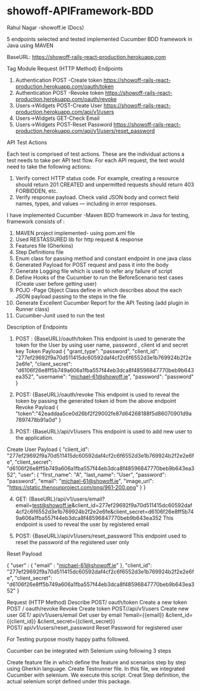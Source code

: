 # showoff-APIFramework-BDD

Rahul Nagar -showoff.ie (Docs)

5 endpoints selected and tested implemented Cucumber BDD framework in Java using MAVEN

BaseURL: https://showoff-rails-react-production.herokuapp.com

Tag	  Module	       Request (HTTP Method)	        Endpoints
1.	Authentication	POST -Create token	   https://showoff-rails-react-production.herokuapp.com/oauth/token
2.	Authentication	POST -Revoke token	   https://showoff-rails-react-production.herokuapp.com/oauth/revoke
3.	Users->Widgets	POST-Create User	     https://showoff-rails-react-production.herokuapp.com/api/v1/users
4.	Users->Widgets	GET-Check Email	
5.	Users->Widgets	POST-Reset Password	  https://showoff-rails-react-production.herokuapp.com/api/v1/users/reset_password

API  Test Actions

Each test is comprised of test actions. These are the individual actions a test needs to take per API test flow. For each API request, the test would need to take the following actions: 
1. Verify correct HTTP status code. For example, creating a resource should return 201 CREATED and unpermitted requests should return 403 FORBIDDEN, etc.
2. Verify response payload. Check valid JSON body and correct field names, types, and values — including in error responses.

I have implemented Cucumber -Maven BDD framework in Java for testing, framework consists of :
1.	MAVEN project implemented- using pom.xml file
2.	Used RESTASSURED lib for http request & response
3.	Features file (Gherkins)
4.	Step Definitions file
5.	Enum class for passing method and constant endpoint in one java class
6.	Generated Payload for POST request and pass it into the body
7.	Generate Logging file which is used to refer any failure of script
8.	Define Hooks of the Cucumber to run the BeforeScenario test cases (Create user before getting user)
9.	POJO -Page Object Class define in which describes about the each JSON payload passing to the steps in the file
10.	Generate Excellent Cucumber Report for the API Testing (add plugin in Runner class)
11.	Cucumber-Junit used to run the test

Description of Endpoints

1.	POST : {BaseURL}/oauth/token
This endpoint is used to generate the token for the User by using user name, password , client id and secret key 
 Token Payload 
{
    "grant_type": "password",
    "client_id": "277ef29692f9a70d511415dc60592daf4cf2c6f6552d3e1b769924b2f2e2e6fe",
    "client_secret": "d6106f26e8ff5b749a606a1fba557f44eb3dca8f48596847770beb9b643ea352",
    "username": "michael-61@showoff.ie",
    "password": "password"
}

2.	POST: {BaseURL}/oauth/revoke
This endpoint is used to reveal the token by passing the generated token id from the above endpoint
 Revoke Payload
{
	"token":"42eaddaa5ce0d26bf2f29002fe87d64268188f5d86070901d9a7897478b91a0d"
}

3.	POST: {BaseURL}/api/v1/users
This endpoint is used to add new user to the application.

Create User Payload 
{
	"client_id": "277ef29692f9a70d511415dc60592daf4cf2c6f6552d3e1b769924b2f2e2e6fe",
	"client_secret": "d6106f26e8ff5b749a606a1fba557f44eb3dca8f48596847770beb9b643ea352",
	"user": {
		"first_name": "A",
		"last_name": "User",
		"password": "password",
		"email": "michael-61@showoff.ie",
		"image_url": "https://static.thenounproject.com/png/961-200.png"
	}
}

4.	GET: {BaseURL}/api/v1/users/email?email=test@showoff.ie&client_id=277ef29692f9a70d511415dc60592daf4cf2c6f6552d3e1b769924b2f2e2e6fe&client_secret=d6106f26e8ff5b749a606a1fba557f44eb3dca8f48596847770beb9b643ea352
                This endpoint is used to reveal the user by registered email  

5.	POST: {BaseURL}/api/v1/users/reset_password
This endpoint used to reset the password of the registered user only

Reset Payload

{
   "user" : {
       "email" : "michael-61@showoff.ie"
   },
   "client_id": "277ef29692f9a70d511415dc60592daf4cf2c6f6552d3e1b769924b2f2e2e6fe",
   "client_secret": "d6106f26e8ff5b749a606a1fba557f44eb3dca8f48596847770beb9b643ea352"
}

Request (HTTP Method)	              Describe
POST/ oauth/token           	    Create a new token
POST / oauth/revoke	              Revoke Create token
POST//api/v1/users	              Create new user
GET/ api/v1/users/email           Get user by email
?email={{email}}
&client_id={{client_id}}
&client_secret={{client_secret}}	                          
POST/ api/v1/users/reset_password	 Reset Password for registered user

For Testing purpose mostly happy paths followed.




Cucumber can be integrated with Selenium using following 3 steps

Create feature file in which define the feature and scenarios step by step using Gherkin language.
Create Testrunner file. In this file, we integrated Cucumber with selenium. We execute this script.
Creat Step definition, the actual selenium script defined under this package.
